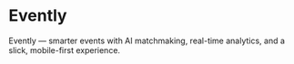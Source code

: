# Evently
Evently — smarter events with AI matchmaking, real-time analytics, and a slick, mobile-first experience.
